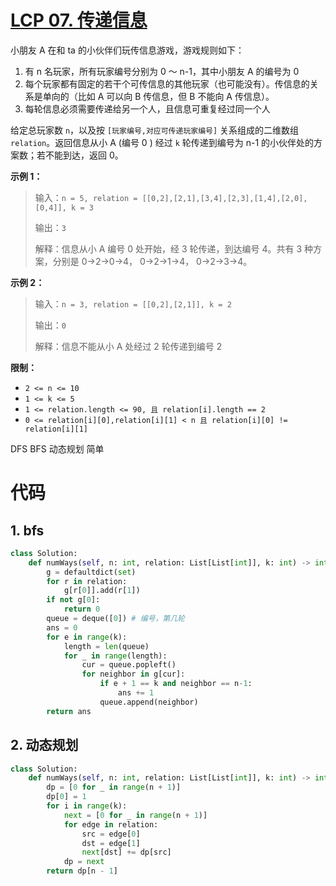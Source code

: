 <!--
 * @Description: 
 * @Autor: Au3C2
 * @Date: 2021-07-01 11:03:19
 * @LastEditors: Au3C2
 * @LastEditTime: 2021-07-01 11:05:54
-->
# [LCP 07. 传递信息](https://leetcode-cn.com/problems/chuan-di-xin-xi/)



小朋友 A 在和 ta 的小伙伴们玩传信息游戏，游戏规则如下：

1.  有 n 名玩家，所有玩家编号分别为 0 ～ n-1，其中小朋友 A 的编号为 0
2.  每个玩家都有固定的若干个可传信息的其他玩家（也可能没有）。传信息的关系是单向的（比如 A 可以向 B 传信息，但 B 不能向 A 传信息）。
3.  每轮信息必须需要传递给另一个人，且信息可重复经过同一个人

给定总玩家数 `n`，以及按 `[玩家编号,对应可传递玩家编号]` 关系组成的二维数组 `relation`。返回信息从小 A (编号 0 ) 经过 `k` 轮传递到编号为 n-1 的小伙伴处的方案数；若不能到达，返回 0。

**示例 1：**

>   输入：`n = 5, relation = [[0,2],[2,1],[3,4],[2,3],[1,4],[2,0],[0,4]], k = 3`
>
>   输出：`3`
>
>   解释：信息从小 A 编号 0 处开始，经 3 轮传递，到达编号 4。共有 3 种方案，分别是 0->2->0->4， 0->2->1->4， 0->2->3->4。

**示例 2：**

>   输入：`n = 3, relation = [[0,2],[2,1]], k = 2`
>
>   输出：`0`
>
>   解释：信息不能从小 A 处经过 2 轮传递到编号 2

**限制：**

-   `2 <= n <= 10`
-   `1 <= k <= 5`
-   `1 <= relation.length <= 90, 且 relation[i].length == 2`
-   `0 <= relation[i][0],relation[i][1] < n 且 relation[i][0] != relation[i][1]`

DFS BFS 动态规划 简单

# 代码

## 1. bfs

```python
class Solution:
    def numWays(self, n: int, relation: List[List[int]], k: int) -> int:
        g = defaultdict(set)
        for r in relation:
            g[r[0]].add(r[1])
        if not g[0]:
            return 0
        queue = deque([0]) # 编号，第几轮
        ans = 0
        for e in range(k):
            length = len(queue)
            for _ in range(length):
                cur = queue.popleft()
                for neighbor in g[cur]:
                    if e + 1 == k and neighbor == n-1:
                        ans += 1
                    queue.append(neighbor)
        return ans     
```

## 2. 动态规划

```python
class Solution:
    def numWays(self, n: int, relation: List[List[int]], k: int) -> int:
        dp = [0 for _ in range(n + 1)]
        dp[0] = 1
        for i in range(k):
            next = [0 for _ in range(n + 1)]
            for edge in relation:
                src = edge[0]
                dst = edge[1]
                next[dst] += dp[src]
            dp = next
        return dp[n - 1]
```
